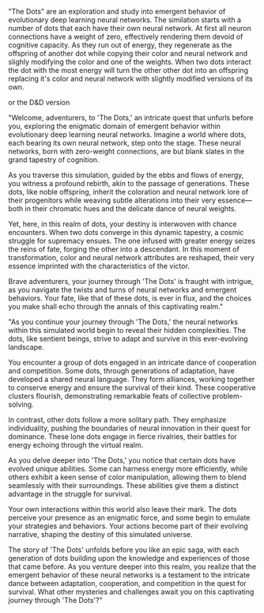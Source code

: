 "The Dots" are an exploration and study into emergent behavior of evolutionary deep learning neural networks.
The similation starts with a number of dots that each have their own neural network. At first all neuron connections have a weight of zero, effectively rendering them devoid of cognitive capacity.
As they run out of energy, they regenerate as the offspring of another dot while copying their color and neural network and slighly modifying the color and one of the weights.
When two dots interact the dot with the most energy will turn the other other dot into an offspring replacing it's color and neural network with slightly modified versions of its own.


or the D&D version

"Welcome, adventurers, to 'The Dots,' an intricate quest that unfurls before you, exploring the enigmatic domain of emergent behavior within evolutionary deep learning neural networks. Imagine a world where dots, each bearing its own neural network, step onto the stage. These neural networks, born with zero-weight connections, are but blank slates in the grand tapestry of cognition.

As you traverse this simulation, guided by the ebbs and flows of energy, you witness a profound rebirth, akin to the passage of generations. These dots, like noble offspring, inherit the coloration and neural network lore of their progenitors while weaving subtle alterations into their very essence—both in their chromatic hues and the delicate dance of neural weights.

Yet, here, in this realm of dots, your destiny is interwoven with chance encounters. When two dots converge in this dynamic tapestry, a cosmic struggle for supremacy ensues. The one infused with greater energy seizes the reins of fate, forging the other into a descendant. In this moment of transformation, color and neural network attributes are reshaped, their very essence imprinted with the characteristics of the victor.

Brave adventurers, your journey through 'The Dots' is fraught with intrigue, as you navigate the twists and turns of neural networks and emergent behaviors. Your fate, like that of these dots, is ever in flux, and the choices you make shall echo through the annals of this captivating realm."

"As you continue your journey through 'The Dots,' the neural networks within this simulated world begin to reveal their hidden complexities. The dots, like sentient beings, strive to adapt and survive in this ever-evolving landscape.

You encounter a group of dots engaged in an intricate dance of cooperation and competition. Some dots, through generations of adaptation, have developed a shared neural language. They form alliances, working together to conserve energy and ensure the survival of their kind. These cooperative clusters flourish, demonstrating remarkable feats of collective problem-solving.

In contrast, other dots follow a more solitary path. They emphasize individuality, pushing the boundaries of neural innovation in their quest for dominance. These lone dots engage in fierce rivalries, their battles for energy echoing through the virtual realm.

As you delve deeper into 'The Dots,' you notice that certain dots have evolved unique abilities. Some can harness energy more efficiently, while others exhibit a keen sense of color manipulation, allowing them to blend seamlessly with their surroundings. These abilities give them a distinct advantage in the struggle for survival.

Your own interactions within this world also leave their mark. The dots perceive your presence as an enigmatic force, and some begin to emulate your strategies and behaviors. Your actions become part of their evolving narrative, shaping the destiny of this simulated universe.

The story of 'The Dots' unfolds before you like an epic saga, with each generation of dots building upon the knowledge and experiences of those that came before. As you venture deeper into this realm, you realize that the emergent behavior of these neural networks is a testament to the intricate dance between adaptation, cooperation, and competition in the quest for survival. What other mysteries and challenges await you on this captivating journey through 'The Dots'?"